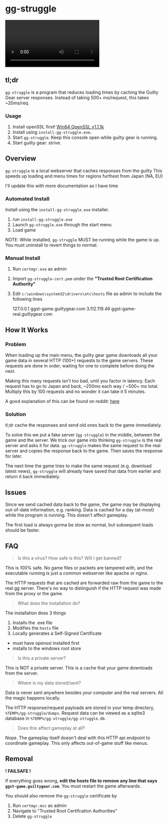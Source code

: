# gg-struggle

![Demo Video](media/ggmain.webm)

## tl;dr

`gg-struggle` is a program that reduces loading times by caching
the Guilty Gear server responses. Instead of taking 500+ ms/request,
this takes ~20ms/req.

### Usage

1. Install openSSL first! [Win64 OpenSSL v1.1.1k](https://slproweb.com/download/Win64OpenSSL-1_1_1k.msi)
2. Install using `install-gg-struggle.exe`.
3. Start `gg-struggle`. Keep this console open while guilty gear is running.
4. Start guilty gear: strive.

## Overview

`gg-struggle` is a local webserver that caches responses from the guilty
This speeds up loading and menu times for regions furthest from Japan (NA, EU)

I'll update this with more documentation as I have time

### Automated Install

Install using the `install-gg-struggle.exe` installer.

1. run `install-gg-struggle.exe`
2. Launch `gg-struggle.exe` through the start menu
3. Load game

NOTE: While installed, `gg-struggle` MUST be running while the game is up.
You must uninstall to revert things to normal.

### Manual Install

1. Run `certmgr.exe` as admin
2. Import `gg-struggle-cert.pem` under the **"Trusted Root Certification Authority"**
3. Edit `c:\windows\system32\drivers\etc\hosts` file as admin to include the following lines

    127.0.0.1 ggst-game.guiltygear.com
    3.112.119.46 ggst-game-real.guiltygear.com

## How It Works

### Problem

When loading up the main menu, the guilty gear game downloads all your game
data in several HTTP (100+) requests to the game servers. These requests
are done in order, waiting for one to complete before doing the next.

Making this many requests isn't too bad, until you factor in latency.
Each request has to go to Japan and back, ~250ms each way / ~500+ ms total.
Multiply this by 100 requests and no wonder it can take it 5 minutes.

A good explanation of this can be found on reddit: [here](https://www.reddit.com/r/Guiltygear/comments/oaqwo5/analysis_of_network_traffic_at_game_startup)

### Solution

tl;dr cache the responses and send old ones back to the game immediately.

To solve this we put a fake server (`gg-struggle`) in the middle, between the game and the server.
We trick our game into thinking `gg-struggle` is the real server and asks
it for data. `gg-struggle` makes the same request to the real server and copies the response
back to the game. Then saves the response for later.

The next time the game tries to make the same request (e.g. download latest news),
`gg-struggle` will already have saved that data from earlier and return it back
immediately.

## Issues

Since we send cached data back to the game, the game may be displaying out-of-date information,
e.g. ranking. Data is cached for a day (at-most) while the program is running.
This doesn't affect gameplay.

The first load is always gonna be slow as normal, but subsequent loads should be faster.

## FAQ

> Is this a virus? How safe is this? Will I get banned?

This is 100% safe. No game files or packets are tampered with,
and the executable running is just a common webserver like apache or nginx.

The HTTP requests that are cached are forwarded raw from the
game to the real gg server. There's no way to distinguish if the HTTP
request was made from the proxy or the game.

> What does the installation do?

The installation does 3 things

1. Installs the .exe file
2. Modifies the `hosts` file
3. Locally generates a Self-Signed Certificate
  - must have openssl installed first
  - installs to the windows root store

> Is this a private server?

This is NOT a private server. This is a cache that your game downloads from
the server.

> Where is my data stored/sent?

Data is never sent anywhere besides your computer and the real
servers. All the magic happens locally.

The HTTP response/request payloads are stored in your temp directory,
`%TEMP%/gg-struggle/dumps`. Request data can be viewed as a sqlite3
database in `%TEMP%/gg-struggle/gg-struggle.db`.

> Does this affect gameplay at all?

Nope. The gameplay itself doesn't deal with this HTTP api endpoint
to coordinate gameplay. This only affects out-of-game stuff like menus.

## Removal

**! FAILSAFE !**

If everything goes wrong, **edit the hosts file to remove any line that
says `ggst-game.guiltygear.com`**. You must restart the game afterwards.

You should also remove the `gg-struggle` certificate by

1. Run `certmgr.msc` as admin
2. Navigate to "Trusted Root Certifcation Authorities"
3. Delete `gg-struggle`
